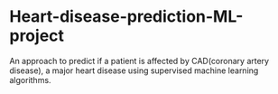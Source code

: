 # Heart-disease-prediction-ML-project
An approach to predict if a patient is affected by CAD(coronary artery disease), a major heart disease using supervised machine learning algorithms.
